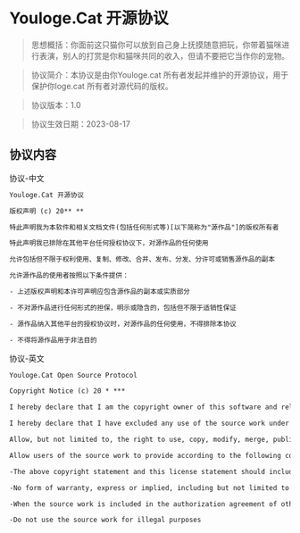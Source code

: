 # Youloge.Cat 开源协议

> 思想概括：你面前这只猫你可以放到自己身上抚摸随意把玩，你带着猫咪进行表演，别人的打赏是你和猫咪共同的收入，但请不要把它当作你的宠物。

> 协议简介：本协议是由你Youloge.cat 所有者发起并维护的开源协议，用于保护你loge.cat 所有者对源代码的版权。

> 协议版本：1.0

> 协议生效日期：2023-08-17



## 协议内容



协议-中文

``` txt
Youloge.Cat 开源协议

版权声明 (c) 20** **

特此声明我为本软件和相关文档文件(包括任何形式等)[以下简称为"源作品"]的版权所有者

特此声明我已排除在其他平台任何授权协议下，对源作品的任何使用

允许包括但不限于权利使用、复制、修改、合并、发布、分发、分许可或销售源作品的副本

允许源作品的使用者按照以下条件提供：

- 上述版权声明和本许可声明应包含源作品的副本或实质部分

- 不对源作品进行任何形式的担保，明示或隐含的，包括但不限于适销性保证

- 源作品纳入其他平台的授权协议时，对源作品的任何使用，不得排除本协议

- 不得将源作品用于非法目的

```

协议-英文
``` txt
Youloge.Cat Open Source Protocol

Copyright Notice (c) 20 * ***

I hereby declare that I am the copyright owner of this software and related documentation files (including any form) [hereinafter referred to as the "Source Work"]

I hereby declare that I have excluded any use of the source work under any licensing agreement on other platforms

Allow, but not limited to, the right to use, copy, modify, merge, publish, distribute, sublicense, or sell copies of the source work

Allow users of the source work to provide according to the following conditions:

-The above copyright statement and this license statement should include copies or substantial parts of the source work

-No form of warranty, express or implied, including but not limited to warranties of merchantability, is made for the source work

-When the source work is included in the authorization agreement of other platforms, any use of the source work shall not exclude this agreement

-Do not use the source work for illegal purposes
```